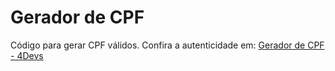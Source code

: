 # Gerador de CPF

Código para gerar CPF válidos. Confira a autenticidade em:
[Gerador de CPF - 4Devs](https://www.4devs.com.br/gerador_de_cpf)

